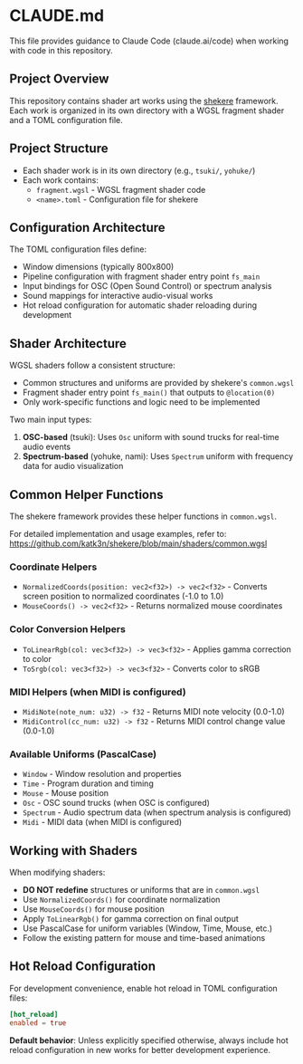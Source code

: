 # CLAUDE.md

This file provides guidance to Claude Code (claude.ai/code) when working with code in this repository.

## Project Overview

This repository contains shader art works using the [shekere](https://github.com/katk3n/shekere) framework. Each work is organized in its own directory with a WGSL fragment shader and a TOML configuration file.

## Project Structure

- Each shader work is in its own directory (e.g., `tsuki/`, `yohuke/`)
- Each work contains:
  - `fragment.wgsl` - WGSL fragment shader code
  - `<name>.toml` - Configuration file for shekere

## Configuration Architecture

The TOML configuration files define:
- Window dimensions (typically 800x800)
- Pipeline configuration with fragment shader entry point `fs_main`
- Input bindings for OSC (Open Sound Control) or spectrum analysis
- Sound mappings for interactive audio-visual works
- Hot reload configuration for automatic shader reloading during development

## Shader Architecture

WGSL shaders follow a consistent structure:
- Common structures and uniforms are provided by shekere's `common.wgsl`
- Fragment shader entry point `fs_main()` that outputs to `@location(0)`
- Only work-specific functions and logic need to be implemented

Two main input types:
1. **OSC-based** (tsuki): Uses `Osc` uniform with sound trucks for real-time audio events
2. **Spectrum-based** (yohuke, nami): Uses `Spectrum` uniform with frequency data for audio visualization

## Common Helper Functions

The shekere framework provides these helper functions in `common.wgsl`.

For detailed implementation and usage examples, refer to: https://github.com/katk3n/shekere/blob/main/shaders/common.wgsl

### Coordinate Helpers
- `NormalizedCoords(position: vec2<f32>) -> vec2<f32>` - Converts screen position to normalized coordinates (-1.0 to 1.0)
- `MouseCoords() -> vec2<f32>` - Returns normalized mouse coordinates

### Color Conversion Helpers
- `ToLinearRgb(col: vec3<f32>) -> vec3<f32>` - Applies gamma correction to color
- `ToSrgb(col: vec3<f32>) -> vec3<f32>` - Converts color to sRGB

### MIDI Helpers (when MIDI is configured)
- `MidiNote(note_num: u32) -> f32` - Returns MIDI note velocity (0.0-1.0)
- `MidiControl(cc_num: u32) -> f32` - Returns MIDI control change value (0.0-1.0)

### Available Uniforms (PascalCase)
- `Window` - Window resolution and properties
- `Time` - Program duration and timing
- `Mouse` - Mouse position
- `Osc` - OSC sound trucks (when OSC is configured)
- `Spectrum` - Audio spectrum data (when spectrum analysis is configured)
- `Midi` - MIDI data (when MIDI is configured)

## Working with Shaders

When modifying shaders:
- **DO NOT redefine** structures or uniforms that are in `common.wgsl`
- Use `NormalizedCoords()` for coordinate normalization
- Use `MouseCoords()` for mouse position
- Apply `ToLinearRgb()` for gamma correction on final output
- Use PascalCase for uniform variables (Window, Time, Mouse, etc.)
- Follow the existing pattern for mouse and time-based animations

## Hot Reload Configuration

For development convenience, enable hot reload in TOML configuration files:

```toml
[hot_reload]
enabled = true
```

**Default behavior**: Unless explicitly specified otherwise, always include hot reload configuration in new works for better development experience.